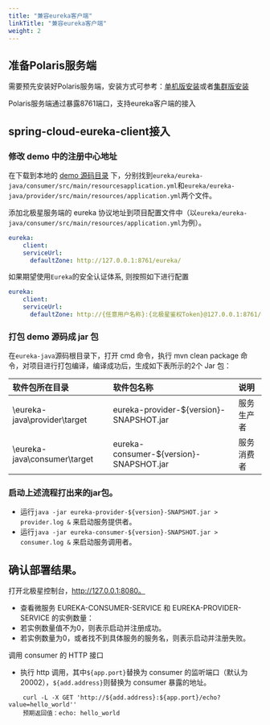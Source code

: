 ```yaml
---
title: "兼容eureka客户端"
linkTitle: "兼容eureka客户端"
weight: 2
---
```



## 准备Polaris服务端

需要预先安装好Polaris服务端，安装方式可参考：[单机版安装](/docs/使用指南/服务端安装/单机版安装/)或者[集群版安装](/docs/使用指南/服务端安装/集群版安装/)

Polaris服务端通过暴露8761端口，支持eureka客户端的接入

## spring-cloud-eureka-client接入

###  修改 demo 中的注册中心地址

在下载到本地的 [demo 源码目录](https://github.com/polarismesh/examples/tree/main/eureka/eureka-java) 下，分别找到`eureka/eureka-java/consumer/src/main/resourcesapplication.yml`和`eureka/eureka-java/provider/src/main/resources/application.yml`两个文件。

添加北极星服务端的 eureka 协议地址到项目配置文件中（以`eureka/eureka-java/consumer/src/main/resources/application.yml`为例）。
  ```yaml
  eureka:
      client:
      serviceUrl:
        defaultZone: http://127.0.0.1:8761/eureka/
  ```

如果期望使用`Eureka`的安全认证体系, 则按照如下进行配置
  ```yaml
  eureka:
      client:
      serviceUrl:
        defaultZone: http://{任意用户名称}:{北极星鉴权Token}@127.0.0.1:8761/eureka/
  ```

### 打包 demo 源码成 jar 包

在`eureka-java`源码根目录下，打开 cmd 命令，执行 mvn clean package 命令，对项目进行打包编译，编译成功后，生成如下表所示的2个 Jar 包：

|软件包所在目录|软件包名称|说明|
|:--|:--|:--|
|\eureka-java\provider\target|eureka-provider-${version}-SNAPSHOT.jar|服务生产者|
|\eureka-java\consumer\target|eureka-consumer-${version}-SNAPSHOT.jar|服务消费者|


### 启动上述流程打出来的jar包。

- 运行```java -jar eureka-provider-${version}-SNAPSHOT.jar > provider.log &``` 来启动服务提供者。
- 运行```java -jar eureka-consumer-${version}-SNAPSHOT.jar > consumer.log &``` 来启动服务调用者。

## 确认部署结果。

打开北极星控制台，http://127.0.0.1:8080。
- 查看微服务 EUREKA-CONSUMER-SERVICE 和 EUREKA-PROVIDER-SERVICE 的实例数量：
- 若实例数量值不为0，则表示启动并注册成功。
- 若实例数量为0，或者找不到具体服务的服务名，则表示启动并注册失败。

调用 consumer 的 HTTP 接口
- 执行 http 调用，其中`${app.port}`替换为 consumer 的监听端口（默认为20002），`${add.address}`则替换为 consumer 暴露的地址。
```shell
    curl -L -X GET 'http://${add.address}:${app.port}/echo?value=hello_world''
    预期返回值：echo: hello_world
```



